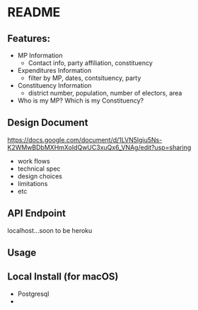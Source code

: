 # README

## Features:
- MP Information
  * Contact info, party affiliation, constituency
- Expenditures Information
  * filter by MP, dates, contsituency, party
- Constituency Information
  * district number, population, number of electors, area
- Who is my MP? Which is my Constituency? 

## Design Document
https://docs.google.com/document/d/1LVN5lgiu5Ns-K2WMwBDbMXHmXoIdQwUC3xuQx6_VNAg/edit?usp=sharing
- work flows
- technical spec
- design choices
- limitations
- etc

## API Endpoint
localhost...soon to be heroku

## Usage


## Local Install (for macOS)
- Postgresql 
- 
